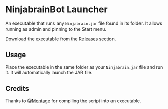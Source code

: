 # NinjabrainBot Launcher
An executable that runs any `Ninjabrain.jar` file found in its folder. It allows running as admin and pinning to the Start menu.

Download the executable from the [Releases](https://github.com/qMaxXen/NinjabrainBot-Launcher/releases/tag/v1.0.0) section.

## Usage

Place the executable in the same folder as your `Ninjabrain.jar` file and run it. It will automatically launch the JAR file.

## Credits

Thanks to [@Montage](https://github.com/m-ont) for compiling the script into an executable.
